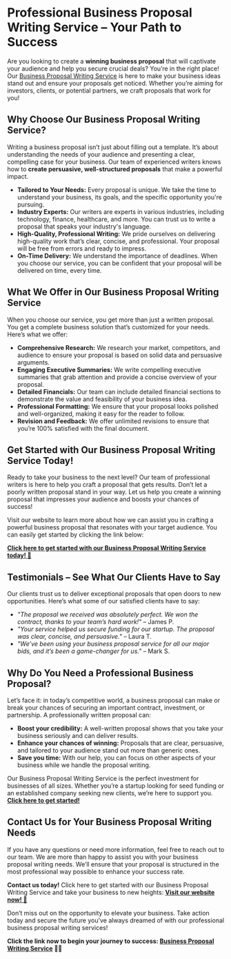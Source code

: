 # Professional Business Proposal Writing Service – Your Path to Success

Are you looking to create a **winning business proposal** that will captivate your audience and help you secure crucial deals? You’re in the right place! Our [Business Proposal Writing Service](https://tinyurl.com/topessay?keyword=business+proposal+writing+service) is here to make your business ideas stand out and ensure your proposals get noticed. Whether you’re aiming for investors, clients, or potential partners, we craft proposals that work for you!

## Why Choose Our Business Proposal Writing Service?

Writing a business proposal isn’t just about filling out a template. It’s about understanding the needs of your audience and presenting a clear, compelling case for your business. Our team of experienced writers knows how to **create persuasive, well-structured proposals** that make a powerful impact.

- **Tailored to Your Needs:** Every proposal is unique. We take the time to understand your business, its goals, and the specific opportunity you're pursuing.
- **Industry Experts:** Our writers are experts in various industries, including technology, finance, healthcare, and more. You can trust us to write a proposal that speaks your industry's language.
- **High-Quality, Professional Writing:** We pride ourselves on delivering high-quality work that’s clear, concise, and professional. Your proposal will be free from errors and ready to impress.
- **On-Time Delivery:** We understand the importance of deadlines. When you choose our service, you can be confident that your proposal will be delivered on time, every time.

## What We Offer in Our Business Proposal Writing Service

When you choose our service, you get more than just a written proposal. You get a complete business solution that’s customized for your needs. Here’s what we offer:

- **Comprehensive Research:** We research your market, competitors, and audience to ensure your proposal is based on solid data and persuasive arguments.
- **Engaging Executive Summaries:** We write compelling executive summaries that grab attention and provide a concise overview of your proposal.
- **Detailed Financials:** Our team can include detailed financial sections to demonstrate the value and feasibility of your business idea.
- **Professional Formatting:** We ensure that your proposal looks polished and well-organized, making it easy for the reader to follow.
- **Revision and Feedback:** We offer unlimited revisions to ensure that you’re 100% satisfied with the final document.

## Get Started with Our Business Proposal Writing Service Today!

Ready to take your business to the next level? Our team of professional writers is here to help you craft a proposal that gets results. Don’t let a poorly written proposal stand in your way. Let us help you create a winning proposal that impresses your audience and boosts your chances of success!

Visit our website to learn more about how we can assist you in crafting a powerful business proposal that resonates with your target audience. You can easily get started by clicking the link below:

[**Click here to get started with our Business Proposal Writing Service today! 🚀**](https://tinyurl.com/topessay?keyword=business+proposal+writing+service)

## Testimonials – See What Our Clients Have to Say

Our clients trust us to deliver exceptional proposals that open doors to new opportunities. Here’s what some of our satisfied clients have to say:

- _"The proposal we received was absolutely perfect. We won the contract, thanks to your team’s hard work!"_ – James P.
- _"Your service helped us secure funding for our startup. The proposal was clear, concise, and persuasive."_ – Laura T.
- _"We’ve been using your business proposal service for all our major bids, and it’s been a game-changer for us."_ – Mark S.

## Why Do You Need a Professional Business Proposal?

Let’s face it: in today’s competitive world, a business proposal can make or break your chances of securing an important contract, investment, or partnership. A professionally written proposal can:

- **Boost your credibility:** A well-written proposal shows that you take your business seriously and can deliver results.
- **Enhance your chances of winning:** Proposals that are clear, persuasive, and tailored to your audience stand out more than generic ones.
- **Save you time:** With our help, you can focus on other aspects of your business while we handle the proposal writing.

Our Business Proposal Writing Service is the perfect investment for businesses of all sizes. Whether you’re a startup looking for seed funding or an established company seeking new clients, we’re here to support you. [**Click here to get started!**](https://tinyurl.com/topessay?keyword=business+proposal+writing+service)

## Contact Us for Your Business Proposal Writing Needs

If you have any questions or need more information, feel free to reach out to our team. We are more than happy to assist you with your business proposal writing needs. We’ll ensure that your proposal is structured in the most professional way possible to enhance your success rate.

**Contact us today!** Click here to get started with our Business Proposal Writing Service and take your business to new heights: [**Visit our website now! 🌟**](https://tinyurl.com/topessay?keyword=business+proposal+writing+service)

Don’t miss out on the opportunity to elevate your business. Take action today and secure the future you’ve always dreamed of with our professional business proposal writing services!

**Click the link now to begin your journey to success: [Business Proposal Writing Service](https://tinyurl.com/topessay?keyword=business+proposal+writing+service) 💼🚀**
